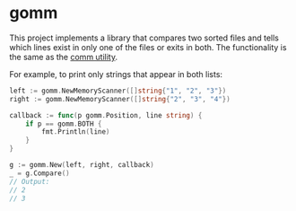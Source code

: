 # gomm

This project implements a library that compares two sorted files and tells which lines exist in only one of the files or exits in both. The functionality is the same as the [comm utility](https://en.wikipedia.org/wiki/Comm).

For example, to print only strings that appear in both lists:

```go
left := gomm.NewMemoryScanner([]string{"1", "2", "3"})
right := gomm.NewMemoryScanner([]string{"2", "3", "4"})

callback := func(p gomm.Position, line string) {
    if p == gomm.BOTH {
        fmt.Println(line)
    }
}

g := gomm.New(left, right, callback)
_ = g.Compare()
// Output:
// 2
// 3
```